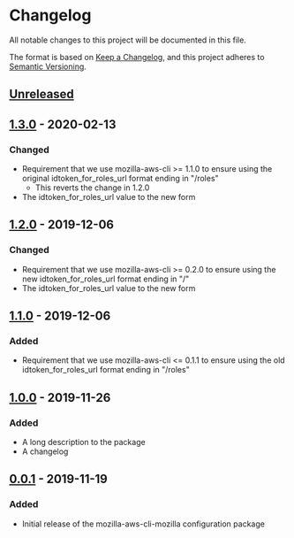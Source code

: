 # Changelog
All notable changes to this project will be documented in this file.

The format is based on [Keep a Changelog](https://keepachangelog.com/en/1.0.0/),
and this project adheres to [Semantic Versioning](https://semver.org/spec/v2.0.0.html).

## [Unreleased]

## [1.3.0] - 2020-02-13
### Changed
* Requirement that we use mozilla-aws-cli >= 1.1.0 to ensure using the original
  idtoken_for_roles_url format ending in "/roles"
  * This reverts the change in 1.2.0
* The idtoken_for_roles_url value to the new form

## [1.2.0] - 2019-12-06
### Changed
* Requirement that we use mozilla-aws-cli >= 0.2.0 to ensure using the new
  idtoken_for_roles_url format ending in "/"
* The idtoken_for_roles_url value to the new form

## [1.1.0] - 2019-12-06
### Added
* Requirement that we use mozilla-aws-cli <= 0.1.1 to ensure using the old
  idtoken_for_roles_url format ending in "/roles"

## [1.0.0] - 2019-11-26
### Added
* A long description to the package
* A changelog

## [0.0.1] - 2019-11-19
### Added
* Initial release of the mozilla-aws-cli-mozilla configuration package

[Unreleased]: https://github.com/mozilla-iam/mozilla-aws-cli-mozilla/compare/v1.3.0...HEAD
[1.3.0]: https://github.com/mozilla-iam/mozilla-aws-cli-mozilla/compare/v1.2.0...v1.3.0
[1.2.0]: https://github.com/mozilla-iam/mozilla-aws-cli-mozilla/compare/v1.1.0...v1.2.0
[1.1.0]: https://github.com/mozilla-iam/mozilla-aws-cli-mozilla/compare/v1.0.0...v1.1.0
[1.0.0]: https://github.com/mozilla-iam/mozilla-aws-cli-mozilla/compare/v0.0.1...v1.0.0
[0.0.1]: https://github.com/mozilla-iam/mozilla-aws-cli-mozilla/releases/tag/v0.0.1
